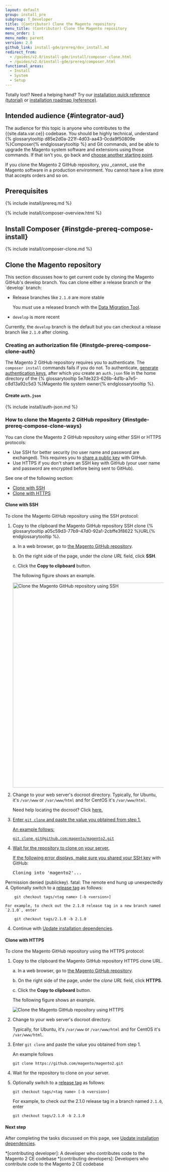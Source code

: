```yaml
---
layout: default
group: install_pre
subgroup: T_Developer
title: (Contributor) Clone the Magento repository
menu_title: (Contributor) Clone the Magento repository
menu_order: 1
menu_node: parent
version: 2.0
github_link: install-gde/prereq/dev_install.md
redirect_from:
  - /guides/v2.0/install-gde/install/composer-clone.html
  - /guides/v2.0/install-gde/prereq/composer.html
functional_areas:
  - Install
  - System
  - Setup
---
```


<div class="bs-callout bs-callout-tip">
  <p>Totally lost? Need a helping hand? Try our <a href="{{page.baseurl}}install-gde/install-quick-ref.html">installation quick reference (tutorial)</a> or <a href="{{page.baseurl}}install-gde/install-roadmap_part1.html">installation roadmap (reference)</a>.</p>
</div>

## Intended audience {#integrator-aud}
The audience for this topic is anyone who contributes to the {{site.data.var.ce}} codebase. You should be highly technical, understand {% glossarytooltip d85e2d0a-221f-4d03-aa43-0cda9f50809e %}Composer{% endglossarytooltip %} and Git commands, and be able to upgrade the Magento system software and extensions using those commands. If that isn't you, go back and <a href="{{page.baseurl}}install-gde/bk-install-guide.html">choose another starting point</a>.

<div class="bs-callout bs-callout-warning" markdown="1">
If you clone the Magento 2 GitHub repository, you _cannot_ use the Magento software in a production environment. You cannot have a live store that accepts orders and so on.
</div>

## Prerequisites
{% include install/prereq.md %}

{% include install/composer-overview.html %}

## Install Composer {#instgde-prereq-compose-install}
{% include install/composer-clone.md %}

<h2 id="instgde-prereq-compose-clone">Clone the Magento repository</h2>
This section discusses how to get current code by cloning the Magento GitHub's develop branch. You can clone either a release branch or the `develop` branch:

*	Release branches like `2.1.0` are more stable

	You *must* use a released branch with the <a href="{{page.baseurl}}migration/bk-migration-guide.html">Data Migration Tool</a>.
*	`develop` is more recent

Currently, the `develop` branch is the default but you can checkout a release branch like `2.1.0` after cloning.

### Creating an authorization file {#instgde-prereq-compose-clone-auth}
The Magento 2 GitHub repository requires you to authenticate. The `composer install` commands fails if you do not. To authenticate, <a href="{{page.baseurl}}install-gde/prereq/connect-auth.html">generate authentication keys</a>, after which you create an `auth.json` file in the home directory of the {% glossarytooltip 5e7de323-626b-4d1b-a7e5-c8d13a92c5d3 %}Magento file system owner{% endglossarytooltip %}.

#### Create `auth.json`
{% include install/auth-json.md %}

### How to clone the Magento 2 GitHub repository {#instgde-prereq-compose-clone-ways}
You can clone the Magento 2 GitHub repository using either SSH or HTTPS protocols:

*	Use SSH for better security (no user name and password are exchanged). This requires you to <a href="https://help.github.com/articles/generating-ssh-keys/" target="&#95;blank">share a public key</a> with GitHub.
*	Use HTTPS if you don't share an SSH key with GitHub (your user name and password are encrypted before being sent to GitHub).

See one of the following section:

*	<a href="#instgde-prereq-compose-clone-ssh">Clone with SSH</a>
*	<a href="#instgde-prereq-compose-clone-https">Clone with HTTPS</a>

<h4 id="instgde-prereq-compose-clone-ssh">Clone with SSH</h4>

To clone the Magento GitHub repository using the SSH protocol:

1.	Copy to the clipboard the Magento GitHub repository SSH clone {% glossarytooltip a05c59d3-77b9-47d0-92a1-2cbffe3f8622 %}URL{% endglossarytooltip %}.

	a.	In a web browser, go to <a href="https://github.com/magento/magento2" target="&#95;blank">the Magento GitHub repository</a>.

	b.	On the right side of the page, under the *clone URL* field, click **SSH**.

	c.	Click the **Copy to clipboard** button.

	The following figure shows an example.

	<p><img src="{{ site.baseurl }}common/images/install_mage2_clone-ssh.png" width="650px" alt="Clone the Magento GitHub repository using SSH"></p>

1.	Change to your web server's docroot directory.
	Typically, for Ubuntu, it's `/var/www` or `/var/www/html` and for CentOS it's `/var/www/html`.

	Need help locating the docroot? Click <a href="{{page.baseurl}}install-gde/basics/basics_docroot.html">here.

2.	Enter `git clone` and paste the value you obtained from step 1.

	An example follows:

		git clone git@github.com:magento/magento2.git

3.	Wait for the repository to clone on your server.

	<div class="bs-callout bs-callout-info" id="info">
		<p>If the following error displays, make sure you <a href="https://help.github.com/articles/generating-ssh-keys/" target="&#95;blank">shared your SSH key</a> with GitHub: </p>
			<pre>Cloning into 'magento2'...
Permission denied (publickey).
fatal: The remote end hung up unexpectedly</pre>
	</div>
4.	Optionally switch to a <a href="https://github.com/magento/magento2/tags" target="&#95;blank">release tag</a> as follows:

		git checkout tags/<tag name> [-b <version>]

	For example, to check out the 2.1.0 release tag in a new branch named `2.1.0`, enter

		git checkout tags/2.1.0 -b 2.1.0

4.	Continue with <a href="{{page.baseurl}}install-gde/install/prepare-install.html">Update installation dependencies</a>.

<h4 id="instgde-prereq-compose-clone-https">Clone with HTTPS</h4>

To clone the Magento GitHub repository using the HTTPS protocol:

1.	Copy to the clipboard the Magento GitHub repository HTTPS clone URL.

	a.	In a web browser, go to <a href="https://github.com/magento/magento2" target="&#95;blank">the Magento GitHub repository</a>.

	b.	On the right side of the page, under the *clone URL* field, click **HTTPS**.

	c.	Click the **Copy to clipboard** button.

	The following figure shows an example.

	<p><img src="{{ site.baseurl }}common/images/install_mage2_clone-https.png" alt="Clone the Magento GitHub repository using HTTPS"></p>

1.	Change to your web server's docroot directory.

	Typically, for Ubuntu, it's `/var/www` or `/var/www/html` and for CentOS it's `/var/www/html`.

2.	Enter `git clone` and paste the value you obtained from step 1.

	An example follows

		git clone https://github.com/magento/magento2.git
3.	Wait for the repository to clone on your server.

4.	Optionally switch to a <a href="https://github.com/magento/magento2/tags" target="&#95;blank">release tag</a> as follows:

		git checkout tags/<tag name> [-b <version>]

	For example, to check out the 2.1.0 release tag in a branch named `2.1.0`, enter

		git checkout tags/2.1.0 -b 2.1.0

#### Next step
After completing the tasks discussed on this page, see <a href="{{page.baseurl}}install-gde/install/prepare-install.html">Update installation dependencies</a>.



<!-- ABBREVIATIONS -->

*[contributing developer]: A developer who contributes code to the Magento 2 CE codebase
*[contributing developers]: Developers who contribute code to the Magento 2 CE codebase
